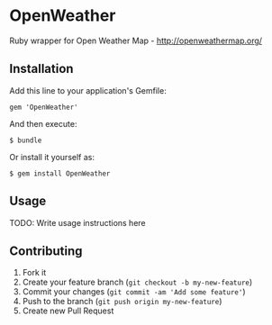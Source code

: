 # OpenWeather

Ruby wrapper for Open Weather Map - http://openweathermap.org/

## Installation

Add this line to your application's Gemfile:

    gem 'OpenWeather'

And then execute:

    $ bundle

Or install it yourself as:

    $ gem install OpenWeather

## Usage

TODO: Write usage instructions here

## Contributing

1. Fork it
2. Create your feature branch (`git checkout -b my-new-feature`)
3. Commit your changes (`git commit -am 'Add some feature'`)
4. Push to the branch (`git push origin my-new-feature`)
5. Create new Pull Request
